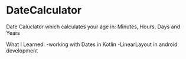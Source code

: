 # DateCalculator

Date Caluclator which calculates your age in: Minutes, Hours, Days and Years

What I Learned:
-working with Dates in Kotlin
-LinearLayout in android development
